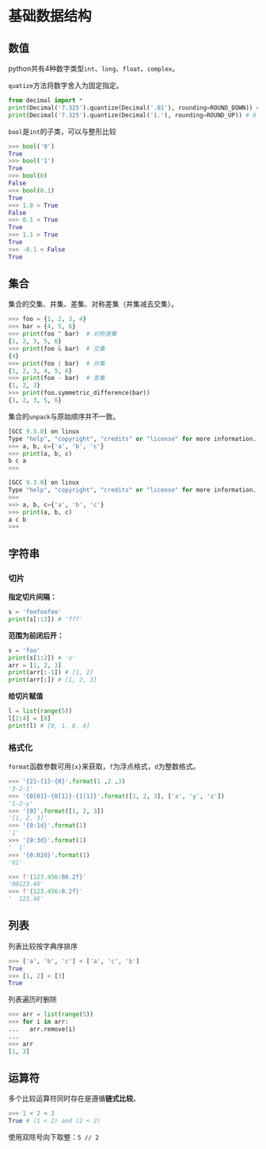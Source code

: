 # 基础数据结构

## 数值

python共有4种数字类型`int`、`long`、`float`、`complex`。

`quatize`方法将数字舍入为固定指定。

```python
from decimal import *
print(Decimal('7.325').quantize(Decimal('.01'), rounding=ROUND_DOWN)) # 7.32
print(Decimal('7.325').quantize(Decimal('1.'), rounding=ROUND_UP)) # 8
```

`bool`是`int`的子类，可以与整形比较

```python
>>> bool('0')
True
>>> bool('1')
True
>>> bool(0)
False
>>> bool(0.1)
True
>>> 1.0 > True
False
>>> 0.1 < True
True
>>> 1.1 > True
True
>>> -0.1 < False
True
```

## 集合

集合的交集、并集、差集、对称差集（并集减去交集）。

```python
>>> foo = {1, 2, 3, 4}
>>> bar = {4, 5, 6}
>>> print(foo ^ bar)  # 对称差集
{1, 2, 3, 5, 6}
>>> print(foo & bar)  # 交集
{4}
>>> print(foo | bar)  # 并集
{1, 2, 3, 4, 5, 6}
>>> print(foo - bar)  # 差集
{1, 2, 3}
>>> print(foo.symmetric_difference(bar))
{1, 2, 3, 5, 6}
```

集合的`unpack`与原始顺序并不一致。

```python
[GCC 9.3.0] on linux
Type "help", "copyright", "credits" or "license" for more information.
>>> a, b, c={'a', 'b', 'c'}
>>> print(a, b, c)
b c a
>>> 

[GCC 9.3.0] on linux
Type "help", "copyright", "credits" or "license" for more information.
>>> 
>>> a, b, c={'a', 'b', 'c'}
>>> print(a, b, c)
a c b
>>> 
```

## 字符串

### 切片

**指定切片间隔：**

```python
s = 'foofoofoo'
print(s[::3]) # 'fff'
```

**范围为前闭后开：**

```python
s = 'foo'
print(s[1:2]) # 'o'
arr = [1, 2, 3]
print(arr[:-1]) # [1, 2]
print(arr[:]) # [1, 2, 3]
```

**给切片赋值**

```python
l = list(range(5))
l[2:4] = [8]
print(l) # [0, 1, 8, 4]
```

### 格式化

`format`函数参数可用`{x}`来获取，`f`为浮点格式，`d`为整数格式。

```python
>>> '{2}-{1}-{0}'.format(1 ,2 ,3)
'3-2-1'
>>> '{0[0]}-{0[1]}-{1[1]}'.format([1, 2, 3], ['x', 'y', 'z'])
'1-2-y'
>>> '{0}'.format([1, 2, 3])
'[1, 2, 3]'
>>> '{0:1d}'.format(1)
'1'
>>> '{0:3d}'.format(1)
'  1'
>>> '{0:02d}'.format(1)
'01'

>>> f'{123.456:08.2f}'
'00123.46'
>>> f'{123.456:8.2f}'
'  123.46'
```

## 列表

列表比较按字典序排序

```python
>>> ['a', 'b', 'c'] < ['a', 'c', 'b']
True
>>> [1, 2] < [3]
True
```

列表遍历时删除

```python
>>> arr = list(range(5))
>>> for i in arr:
...   arr.remove(i)
... 
>>> arr
[1, 3]
```

## 运算符

多个比较运算符同时存在是遵循**链式比较**。

```python
>>> 1 < 2 < 3 
True # (1 < 2) and (2 < 2)
```

使用双除号向下取整：`5 // 2`
